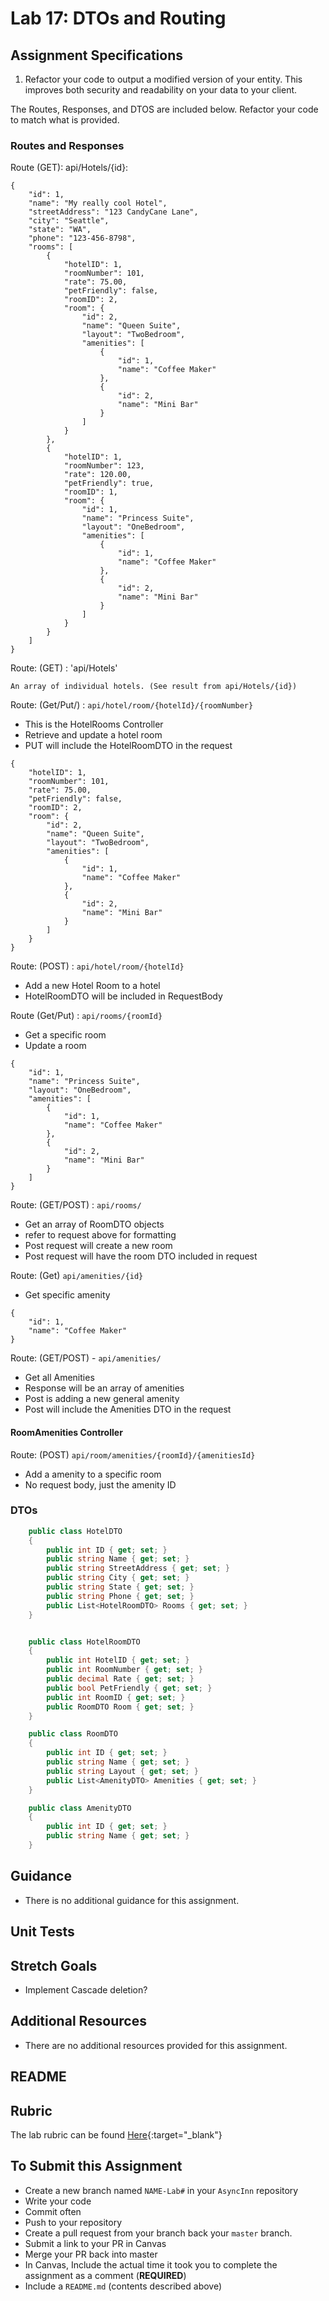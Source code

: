 # Lab 17: DTOs and Routing

## Assignment Specifications

1. Refactor your code to output a modified version of your entity. This improves both security and readability on your data to your client. 

The Routes, Responses, and DTOS are included below. Refactor your code to match what is provided. 


### Routes and Responses

Route (GET): api/Hotels/{id}:

```
{
    "id": 1,
    "name": "My really cool Hotel",
    "streetAddress": "123 CandyCane Lane",
    "city": "Seattle",
    "state": "WA",
    "phone": "123-456-8798",
    "rooms": [
        {
            "hotelID": 1,
            "roomNumber": 101,
            "rate": 75.00,
            "petFriendly": false,
            "roomID": 2,
            "room": {
                "id": 2,
                "name": "Queen Suite",
                "layout": "TwoBedroom",
                "amenities": [
                    {
                        "id": 1,
                        "name": "Coffee Maker"
                    },
                    {
                        "id": 2,
                        "name": "Mini Bar"
                    }
                ]
            }
        },
        {
            "hotelID": 1,
            "roomNumber": 123,
            "rate": 120.00,
            "petFriendly": true,
            "roomID": 1,
            "room": {
                "id": 1,
                "name": "Princess Suite",
                "layout": "OneBedroom",
                "amenities": [
                    {
                        "id": 1,
                        "name": "Coffee Maker"
                    },
                    {
                        "id": 2,
                        "name": "Mini Bar"
                    }
                ]
            }
        }
    ]
}
```


Route: (GET) :  'api/Hotels'

```
An array of individual hotels. (See result from api/Hotels/{id})
``` 


Route: (Get/Put/) : `api/hotel/room/{hotelId}/{roomNumber}`
- This is the HotelRooms Controller
- Retrieve and update a hotel room
- PUT will include the HotelRoomDTO in the request

```
{
    "hotelID": 1,
    "roomNumber": 101,
    "rate": 75.00,
    "petFriendly": false,
    "roomID": 2,
    "room": {
        "id": 2,
        "name": "Queen Suite",
        "layout": "TwoBedroom",
        "amenities": [
            {
                "id": 1,
                "name": "Coffee Maker"
            },
            {
                "id": 2,
                "name": "Mini Bar"
            }
        ]
    }
}
```

Route: (POST) : `api/hotel/room/{hotelId}`
- Add a new Hotel Room to a hotel
- HotelRoomDTO will be included in RequestBody

Route (Get/Put) : `api/rooms/{roomId}`
- Get a specific room
- Update a room

```
{
    "id": 1,
    "name": "Princess Suite",
    "layout": "OneBedroom",
    "amenities": [
        {
            "id": 1,
            "name": "Coffee Maker"
        },
        {
            "id": 2,
            "name": "Mini Bar"
        }
    ]
}
```

Route: (GET/POST) : `api/rooms/`
- Get an array of RoomDTO objects
- refer to request above for formatting
-  Post request will create a new room
- Post request will have the room DTO included in request

Route: (Get) `api/amenities/{id}`
- Get specific amenity

```
{
    "id": 1,
    "name": "Coffee Maker"
}
```

Route: (GET/POST) - `api/amenities/`
- Get all Amenities 
- Response will be an array of amenities
- Post is adding a new general amenity
- Post will include the Amenities DTO in the request

#### RoomAmenities Controller

Route: (POST) `api/room/amenities/{roomId}/{amenitiesId}`
- Add a amenity to a specific room
- No request body, just the amenity ID

### DTOs

```csharp
    public class HotelDTO
    {
        public int ID { get; set; }
        public string Name { get; set; }
        public string StreetAddress { get; set; }
        public string City { get; set; }
        public string State { get; set; }
        public string Phone { get; set; }
        public List<HotelRoomDTO> Rooms { get; set; }
    }


    public class HotelRoomDTO
    {
        public int HotelID { get; set; }
        public int RoomNumber { get; set; }
        public decimal Rate { get; set; }
        public bool PetFriendly { get; set; }
        public int RoomID { get; set; }
        public RoomDTO Room { get; set; }
    }

    public class RoomDTO
    {
        public int ID { get; set; }
        public string Name { get; set; }
        public string Layout { get; set; }
        public List<AmenityDTO> Amenities { get; set; }
    }

    public class AmenityDTO
    {
        public int ID { get; set; }
        public string Name { get; set; }
    }
```


## Guidance
- There is no additional guidance for this assignment.

## Unit Tests



## Stretch Goals

- Implement Cascade deletion?

## Additional Resources
- There are no additional resources provided for this assignment.

## README



## Rubric

The lab rubric can be found [Here](../../Resources/rubric){:target="_blank"} 

## To Submit this Assignment

- Create a new branch named `NAME-Lab#` in your `AsyncInn` repository
- Write your code
- Commit often
- Push to your repository
- Create a pull request from your branch back your `master` branch.
- Submit a link to your PR in Canvas
- Merge your PR back into master
- In Canvas, Include the actual time it took you to complete the assignment as a comment (**REQUIRED**)
- Include a `README.md` (contents described above)